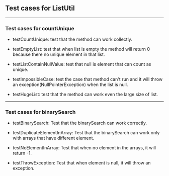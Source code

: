 ## Test cases for ListUtil

---

### Test cases for countUnique

* testCountUnique: test that the method can work collectly.

* testEmptyList: test that when list is empty the method will return 0 because there no unique element in that list.

* testListContainNullValue: test that null is element that can count as unique.

* testImpossibleCase: test the case that method can't run and it will throw an exception(NullPointerException) when the list is null.

* testHugeList: test that the method can work even the large size of list.

---

### Test cases for binarySearch

* testBinarySearch: Test that the binarySearch can work correctly.

* testDuplicateElementInArray: Test that the binarySearch can work only with arrays that have different element.

* testNoElementInArray: Test that when no element in the arrays, it will return -1.

* testThrowException: Test that when element is null, it will throw an exception.
